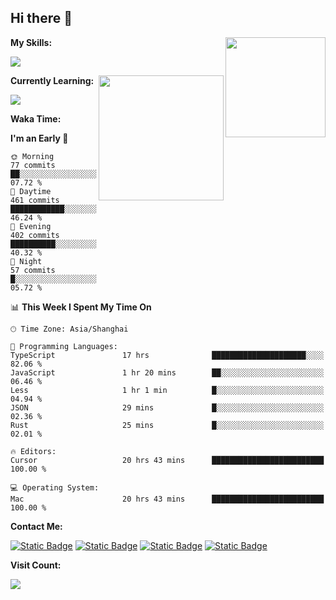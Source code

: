 ## Hi there 👋

<img align="right" height=160 src="https://s2.loli.net/2024/05/01/uw3cVq5TUCnhYLy.png" />

**My Skills:**
<p align="left">
  <a href="https://skillicons.dev">
    <img src="https://skillicons.dev/icons?i=git,docker,go,js,ts,react,vue,tailwind,electron,nextjs&perline=8" />
  </a>
</p>

<a href="https://github.com/anuraghazra/convoychat">
  <img height=200 align="right" src="https://stats.ronki.moe/api/top-langs?username=lonzzi&layout=compact&langs_count=8&card_width=320" />
</a>

**Currently Learning:**
<p align="left">
  <a href="https://skillicons.dev">
    <img src="https://skillicons.dev/icons?i=flutter,dart,py,rust" />
  </a>
</p>



**Waka Time:**
<!--START_SECTION:waka-->
**I'm an Early 🐤** 

```text
🌞 Morning                77 commits          ██░░░░░░░░░░░░░░░░░░░░░░░   07.72 % 
🌆 Daytime                461 commits         ████████████░░░░░░░░░░░░░   46.24 % 
🌃 Evening                402 commits         ██████████░░░░░░░░░░░░░░░   40.32 % 
🌙 Night                  57 commits          █░░░░░░░░░░░░░░░░░░░░░░░░   05.72 % 
```


📊 **This Week I Spent My Time On** 

```text
🕑︎ Time Zone: Asia/Shanghai

💬 Programming Languages: 
TypeScript               17 hrs              █████████████████████░░░░   82.06 % 
JavaScript               1 hr 20 mins        ██░░░░░░░░░░░░░░░░░░░░░░░   06.46 % 
Less                     1 hr 1 min          █░░░░░░░░░░░░░░░░░░░░░░░░   04.94 % 
JSON                     29 mins             █░░░░░░░░░░░░░░░░░░░░░░░░   02.36 % 
Rust                     25 mins             █░░░░░░░░░░░░░░░░░░░░░░░░   02.01 % 

🔥 Editors: 
Cursor                   20 hrs 43 mins      █████████████████████████   100.00 % 

💻 Operating System: 
Mac                      20 hrs 43 mins      █████████████████████████   100.00 % 
```


<!--END_SECTION:waka-->

**Contact Me:**
<p>
  <a href="https://space.bilibili.com/13424328"><img alt="Static Badge" src="https://img.shields.io/badge/bilibili-ColourCode?style=flat-square&logo=bilibili&color=%23fb7299"></a>
  <a href="https://github.com/lonzzi"><img alt="Static Badge" src="https://img.shields.io/badge/GitHub-ColourCode?style=flat-square&logo=GitHub&color=%23555555"></a>
  <a href="https://twitter.com/lonzzi102"><img alt="Static Badge" src="https://img.shields.io/badge/X-ColourCode?style=flat-square&logo=x&color=%231D9BF0"></a>
  <a href="https://t.me/ronkimoe"><img alt="Static Badge" src="https://img.shields.io/badge/telegram-ColourCode?style=flat-square&logo=telegram&color=%23ED1965"></a>
</p>

**Visit Count:**
<p>
  <img src="https://count.ronki.moe/github:lonzzi?theme=rule34&render=pixelated">
</p>
